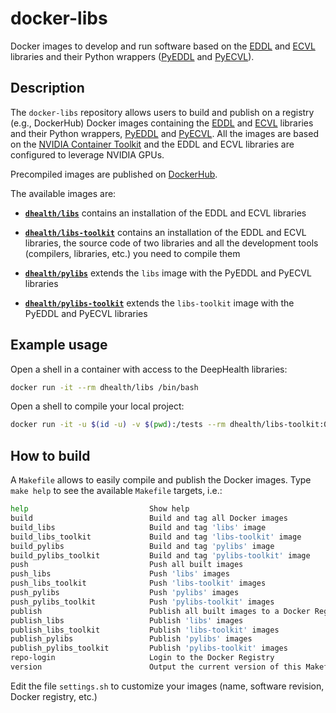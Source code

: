 # docker-libs

Docker images to develop and run software based on the [EDDL](https://github.com/deephealthproject/eddl) and [ECVL](https://github.com/deephealthproject/ecvl) libraries and their Python wrappers ([PyEDDL](https://github.com/deephealthproject/pyeddl) and [PyECVL](https://github.com/deephealthproject/pycvl)).

## Description

The `docker-libs` repository allows users to build and publish on a registry (e.g., DockerHub) Docker images containing the [EDDL](https://github.com/deephealthproject/eddl) and [ECVL](https://github.com/deephealthproject/ecvl) libraries and their Python wrappers, [PyEDDL](https://github.com/deephealthproject/pyeddl) and [PyECVL](https://github.com/deephealthproject/pycvl). All the images are based on the [NVIDIA Container Toolkit](https://github.com/NVIDIA/nvidia-docker) and the EDDL and ECVL libraries are configured to leverage NVIDIA GPUs.

Precompiled images are published on [DockerHub](https://hub.docker.com/u/dhealth).

The available images are:

* **[`dhealth/libs`](https://hub.docker.com/r/dhealth/libs)** contains an installation of the EDDL and ECVL libraries
* **[`dhealth/libs-toolkit`](https://hub.docker.com/r/dhealth/libs-toolkit)** contains an installation of the EDDL and ECVL libraries, the source code of two libraries and all the development tools (compilers, libraries, etc.) you need to compile them

* **[`dhealth/pylibs`](https://hub.docker.com/r/dhealth/pylibs)** extends the `libs` image with the PyEDDL and PyECVL libraries
* **[`dhealth/pylibs-toolkit`](https://hub.docker.com/r/dhealth/pylibs-toolkit)** extends the `libs-toolkit` image with the PyEDDL and PyECVL libraries

## Example usage

Open a shell in a container with access to the DeepHealth libraries:

```bash
docker run -it --rm dhealth/libs /bin/bash
```

Open a shell to compile your local project:

```bash
docker run -it -u $(id -u) -v $(pwd):/tests --rm dhealth/libs-toolkit:0.1.2 /bin/bash
```



## How to build

A `Makefile` allows to easily compile and publish the Docker images. Type `make help` to see the available `Makefile` targets, i.e.:

```bash
help                           Show help
build                          Build and tag all Docker images
build_libs                     Build and tag 'libs' image
build_libs_toolkit             Build and tag 'libs-toolkit' image
build_pylibs                   Build and tag 'pylibs' image
build_pylibs_toolkit           Build and tag 'pylibs-toolkit' image
push                           Push all built images
push_libs                      Push 'libs' images
push_libs_toolkit              Push 'libs-toolkit' images
push_pylibs                    Push 'pylibs' images
push_pylibs_toolkit            Push 'pylibs-toolkit' images
publish                        Publish all built images to a Docker Registry (e.g., DockerHub)
publish_libs                   Publish 'libs' images
publish_libs_toolkit           Publish 'libs-toolkit' images
publish_pylibs                 Publish 'pylibs' images
publish_pylibs_toolkit         Publish 'pylibs-toolkit' images
repo-login                     Login to the Docker Registry
version                        Output the current version of this Makefile
```

Edit the file `settings.sh` to customize your images (name, software revision, Docker registry, etc.)
